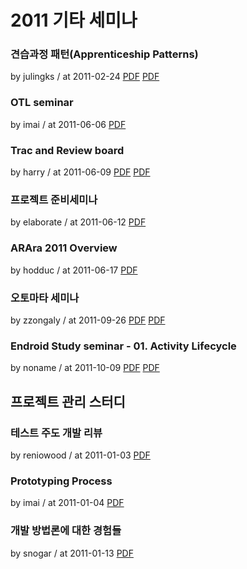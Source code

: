 # 2011 기타 세미나

### 견습과정 패턴(Apprenticeship Patterns)

by julingks / at 2011-02-24
[PDF](https://s3.ap-northeast-2.amazonaws.com/sparcs.home/seminars/julingks-20110226-1.pdf)
[PDF](https://s3.ap-northeast-2.amazonaws.com/sparcs.home/seminars/julingks-20110226-2.docx)

### OTL seminar

by imai / at 2011-06-06
[PDF](https://s3.ap-northeast-2.amazonaws.com/sparcs.home/seminars/imai-20110607-1.pdf)

### Trac and Review board

by harry / at 2011-06-09
[PDF](https://s3.ap-northeast-2.amazonaws.com/sparcs.home/seminars/harry-20110613-1.pptx)
[PDF](https://s3.ap-northeast-2.amazonaws.com/sparcs.home/seminars/harry-20110613-2.pdf)

### 프로젝트 준비세미나

by elaborate / at 2011-06-12
[PDF](https://s3.ap-northeast-2.amazonaws.com/sparcs.home/seminars/elaborate-20110612-1.pptx)

### ARAra 2011 Overview

by hodduc / at 2011-06-17
[PDF](https://s3.ap-northeast-2.amazonaws.com/sparcs.home/seminars/hodduc-20110617-1.pdf)

### 오토마타 세미나

by zzongaly / at 2011-09-26
[PDF](https://s3.ap-northeast-2.amazonaws.com/sparcs.home/seminars/zzongaly-20111017-1.pptx)
[PDF](https://s3.ap-northeast-2.amazonaws.com/sparcs.home/seminars/zzongaly-20111017-2.pdf)

### Endroid Study seminar - 01. Activity Lifecycle

by noname / at 2011-10-09
[PDF](https://s3.ap-northeast-2.amazonaws.com/sparcs.home/seminars/noname-20111009-1.pptx)
[PDF](https://s3.ap-northeast-2.amazonaws.com/sparcs.home/seminars/noname-20111009-2.pdf)

## 프로젝트 관리 스터디

### 테스트 주도 개발 리뷰

by reniowood / at 2011-01-03
[PDF](https://s3.ap-northeast-2.amazonaws.com/sparcs.home/seminars/reniowood-20110104-1.pptx)

### Prototyping Process

by imai / at 2011-01-04
[PDF](https://s3.ap-northeast-2.amazonaws.com/sparcs.home/seminars/imai-20110105-1.pptx)

### 개발 방법론에 대한 경험들

by snogar / at 2011-01-13
[PDF](https://s3.ap-northeast-2.amazonaws.com/sparcs.home/seminars/snogar-20110113-1.pptx)
